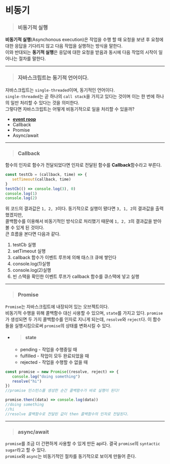 # 비동기
> ### 비동기적 실행
**비동기적 실행**(Asynchonous execution)은 작업을 수행 할 때 요청을 보낸 후 요청에 대한 응답을 기다리지 않고 다음 작업을 실행하는 방식을 말한다.    
이와 반대되는 **동기적 실행**은 응답에 대한 요청을 받음과 동시에 다음 작업의 시작이 일어나는 절차를 말한다. 
***
> ### 자바스크립트는 동기적 언어이다.
자바스크립트는 `single-threaded`이며, 동기적인 언어이다.    
`single-threaded`는 곧 하나의 `call stack`을 가지고 있다는 것이며 이는 한 번에 하나의 일만 처리할 수 있다는 것을 의미한다.     
그렇다면 자바스크립트는 어떻게 비동기적으로 일을 처리할 수 있을까?    
   * **[event roop](https://www.youtube.com/watch?v=8aGhZQkoFbQ&t=753s)** 
   * Callback
   * Promise
   * Async/await
***
> ### Callback
함수의 인자로 함수가 전달되었다면 인자로 전달된 함수를 **Callback**함수라고 부른다.
``` js
const testCb = (callback, time) => {
   setTimeout(callback, time)
}
testCb(() => console.log(3), 0)
console.log(1)
console.log(2)
```
위 코드의 결과값은 `1, 2, 3`이다. 동기적으로 실행이 됐다면 `3, 1, 2`의 결과값을 출력했겠지만,    
콜백함수를 이용해서 비동기적인 방식으로 처리했기 때문에 `1, 2, 3`의 결과값을 받아 볼 수 있게 된 것이다.    
큰 흐름을 본다면 다음과 같다.    
1. testCb 실행
2. setTimeout 실행
3. callback 함수가 이벤트 루프에 의해 태스크 큐에 쌓인다 
4. console.log(1)실행
5. console.log(2)실행
6. 빈 스택을 확인한 이벤트 루프가 callback 함수를 큐스택에 넣고 실행 
***
> ### Promise
`Promise`는 자바스크립트에 내장되어 있는 오브젝트이다.    
비동기적 수행을 위해 콜백함수 대신 사용할 수 있으며, `state`를 가지고 있다. `promise`가 생성되면 두 가지 콜백함수를 인자로 지니게 되는데, `resolve`와 `reject`다. 이 함수들을 실행시킴으로써 `promise`의 상태를 변화시킬 수 있다. 
 * > #### state
   + pending - 작업을 수행중일 때
   + fulfilled - 작업이 모두 완료되었을 때
   + rejected - 작업을 수행할 수 없을 때

```js
const promise = new Promise((resolve, reject) => {
   console.log("doing something")
   resolve("hi")
})
//promise 인스턴스를 생성한 순간 콜백함수가 바로 실행이 된다!

promise.then((data) => console.log(data))
//doing something 
//hi
//resolve 콜백함수로 전달된 값이 then 콜백함수의 인자로 전달된다.
```
***
> ### async/await
`promise`를 조금 더 간편하게 사용할 수 있게 만든 api다. 결국 `promise`의 `syntactic sugar`라고 할 수 있다.    
`promise`와 `async`는 비동기적인 절차를 동기적으로 보이게 만들어 준다.

